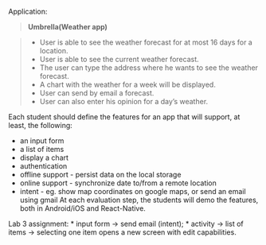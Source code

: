 

Application:

> **Umbrella(Weather app)** 

>* User is able to see the weather forecast for at most 16 days for a location.
>* User is able to see the current weather forecast.
>* The user can type the address where he wants to see the weather forecast.
>* A chart with the weather for a week will be displayed.
>* User can send by email a forecast.
>* User can also enter his opinion for a day’s weather.


Each student should define the features for an app that will 
support, at least, the following:
- an input form
- a list of items
- display a chart
- authentication
- offline support - persist data on the local storage
- online support - synchronize date to/from a remote location
- intent - eg. show map coordinates on google maps, or send 
an email using gmail
At each evaluation step, the students will demo the features, both
in Android/iOS and React-Native.

Lab 3 assignment:
	* input form -> send email (intent);
	* activity -> list of items 
		   -> selecting one item opens a new screen with edit capabilities.


